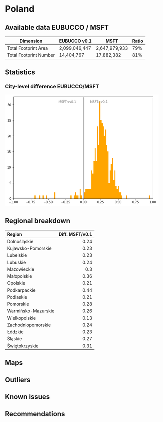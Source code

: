 
# Poland
## Available data EUBUCCO / MSFT

| Dimension    | EUBUCCO v0.1 | MSFT | Ratio |
| -------- | ------- | ------- | ------- |
|Total Footprint Area|2,099,046,447|2,647,979,933|79%|
|Total Footprint Number|14,404,767|17,882,382|81%|


## Statistics

### City-level difference EUBUCCO/MSFT 
 ![City-level difference EUBUCCO/MSFT](../imgs/city_diff/poland_city_diff.png)

## Regional breakdown

| Region              |   Diff. MSFT/v0.1 |
|:--------------------|------------------:|
| Dolnośląskie        |              0.24 |
| Kujawsko-Pomorskie  |              0.23 |
| Lubelskie           |              0.23 |
| Lubuskie            |              0.24 |
| Mazowieckie         |              0.3  |
| Małopolskie         |              0.36 |
| Opolskie            |              0.21 |
| Podkarpackie        |              0.44 |
| Podlaskie           |              0.21 |
| Pomorskie           |              0.28 |
| Warmińsko-Mazurskie |              0.26 |
| Wielkopolskie       |              0.13 |
| Zachodniopomorskie  |              0.24 |
| Łódzkie             |              0.23 |
| Śląskie             |              0.27 |
| Świętokrzyskie      |              0.31 |

## Maps
## Outliers
## Known issues
## Recommendations
